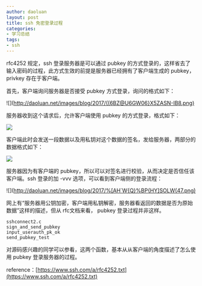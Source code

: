 ```yaml
---
author: daoluan
layout: post
title: ssh 免密登录过程
categories:
- 学习总结
tags:
- ssh
---
```


rfc4252 规定，ssh 登录服务器是可以通过 pubkey 的方式登录的，这样省去了输入密码的过程，此方式生效的前提是服务器已经拥有了客户端生成的 pubkey，privkey 存在于客户端。

首先，客户端询问服务器是否接受 pubkey 方式登录，询问的格式如下：


![](http://daoluan.net/images/blog/2017/((6BZ@U6GW06}X5ZASN-IB8.png)

服务器收到这个请求后，允许客户端使用 pubkey 的方式登录，格式如下：

![](http://daoluan.net/images/blog/2017/JJCLN%VT]DY0IMQHP[[4VX5.png)

客户端此时会发送一段数据以及用私钥对这个数据的签名，发给服务器，两部分的数据格式如下：

![](http://daoluan.net/images/blog/2017/R`42CT$9{H8SJ17EUD[Q2`I.png)

服务器因为有客户端的 pubkey，所以可以对签名进行校验，从而决定是否信任该客户端。ssh 登录的加 -vvv 选项，可以看到客户端侧的登录流程：

![](http://daoluan.net/images/blog/2017/%[AH`W{Q}%BP{HY]SOLW(47.png)

网上有“服务器用公钥加密，客户端用私钥解密，服务器看返回的数据是否为原始数据”这样的描述，但从 rfc文档来看， pubkey 登录过程并非这样。

    sshconnect2.c
    sign_and_send_pubkey
    input_userauth_pk_ok
    send_pubkey_test

对源码感兴趣的同学可以参看，这两个函数，基本从从客户端的角度描述了怎么使用 pubkey 登录服务器的过程。

reference：[https://www.ssh.com/a/rfc4252.txt](https://www.ssh.com/a/rfc4252.txt)